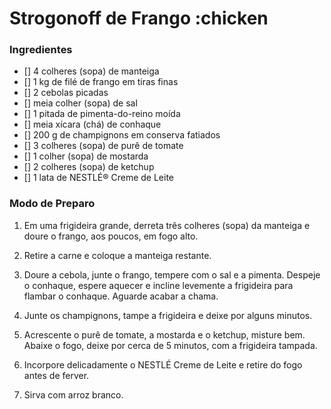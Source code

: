 # Strogonoff de Frango :chicken

### Ingredientes

 - [] 4 colheres (sopa) de manteiga
 - [] 1 kg de filé de frango em tiras finas
 - [] 2 cebolas picadas
 - [] meia colher (sopa) de sal
 - [] 1 pitada de pimenta-do-reino moída
 - [] meia xícara (chá) de conhaque
 - [] 200 g de champignons em conserva fatiados
 - [] 3 colheres (sopa) de purê de tomate
 - [] 1 colher (sopa) de mostarda
 - [] 2 colheres (sopa) de ketchup
 - [] 1 lata de NESTLÉ® Creme de Leite

### Modo de Preparo

 1. Em uma frigideira grande, derreta três colheres (sopa) da manteiga e doure o frango, aos poucos, em fogo alto.

 2. Retire a carne e coloque a manteiga restante.

 3. Doure a cebola, junte o frango, tempere com o sal e a pimenta. Despeje o conhaque, espere aquecer e incline levemente a frigideira para flambar o conhaque. Aguarde acabar a chama.

 4. Junte os champignons, tampe a frigideira e deixe por alguns minutos.

 5. Acrescente o purê de tomate, a mostarda e o ketchup, misture bem. Abaixe o fogo, deixe por cerca de 5 minutos, com a frigideira tampada.

 6. Incorpore delicadamente o NESTLÉ Creme de Leite e retire do fogo antes de ferver.

 7. Sirva com arroz branco.

### 